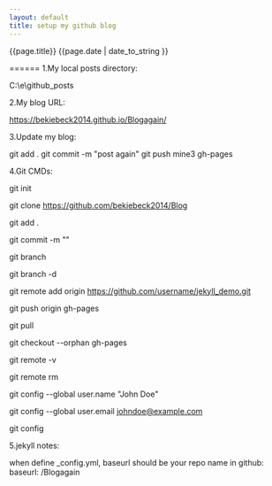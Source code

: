 ```yaml
---
layout: default
title: setup my github blog
---
```


{{page.title}}
{{page.date | date_to_string }}

======
1.My local posts directory:

C:\e\github\_posts


2.My blog URL:

https://bekiebeck2014.github.io/Blogagain/


3.Update my blog:

git add .
git commit -m "post again"
git push mine3 gh-pages


4.Git CMDs:

git init

git clone https://github.com/bekiebeck2014/Blog

git add .

git commit -m ""

git branch

git branch -d

git remote add origin https://github.com/username/jekyll_demo.git

git push origin gh-pages

git pull

git checkout --orphan gh-pages

git remote -v

git remote rm 

git config --global user.name "John Doe"

git config --global user.email johndoe@example.com 

git config


5.jekyll notes:

when define _config.yml, baseurl should be your repo name in github:
baseurl: /Blogagain
